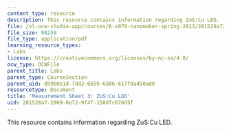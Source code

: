 ```yaml
---
content_type: resource
description: This resource contains information regarding ZuS:Cu LED.
file: /ol-ocw-studio-app/courses/6-s079-nanomaker-spring-2013/281528a720098e729f4f158dfc670d5f_MIT6_S079S13_lab03.pdf
file_size: 98259
file_type: application/pdf
learning_resource_types:
- Labs
license: https://creativecommons.org/licenses/by-nc-sa/4.0/
ocw_type: OCWFile
parent_title: Labs
parent_type: CourseSection
parent_uid: d59b0e1d-7dd2-6659-6386-617fda458ad0
resourcetype: Document
title: 'Measurement Sheet 3: ZuS:Cu LED'
uid: 281528a7-2009-8e72-9f4f-158dfc670d5f
---
```

This resource contains information regarding ZuS:Cu LED.